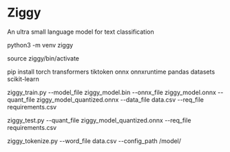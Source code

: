 # Ziggy

An ultra small language model for text classification

python3 -m venv ziggy

source ziggy/bin/activate

pip install torch transformers tiktoken onnx onnxruntime pandas datasets scikit-learn

ziggy_train.py --model_file ziggy_model.bin --onnx_file ziggy_model.onnx --quant_file ziggy_model_quantized.onnx --data_file data.csv --req_file requirements.csv

ziggy_test.py --quant_file ziggy_model_quantized.onnx --req_file requirements.csv

ziggy_tokenize.py --word_file data.csv --config_path /model/
